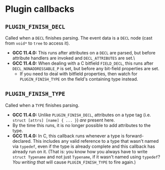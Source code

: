 
# Plugin callbacks

## `PLUGIN_FINISH_DECL`

Called when a `DECL` finishes parsing. The event data is a `DECL` node (cast from `void*` to `tree` to access it).

* **GCC 11.4.0:** This runs after attributes on a `DECL` are parsed, but before attribute handlers are invoked and `DECL_ATTRIBUTES` are set.\
* **GCC 11.4.0:** When dealing with a C bitfield `FIELD_DECL`, this runs after `DECL_NONADDRESSABLE_P` is set, but before any bit-field properties are set.
  * If you need to deal with bitfield properties, then watch for `PLUGIN_FINISH_TYPE` on the field's containing type instead.

## `PLUGIN_FINISH_TYPE`

Called when a `TYPE` finishes parsing.

* **GCC 11.4.0:** Unlike `PLUGIN_FINISH_DECL`, attributes on a type tag (i.e. `struct [attrs] [name] { ... }`) *are* present here.
* By the time this runs, it is no longer possible to add attributes to the type.
* **GCC 11.4.0:** In C, this callback runs whenever a type is forward-declared. This includes any valid reference to a type that wasn't named via `typedef`, even if the type is already complete and this callback has already run on it. (That is: you know how you always have to write `struct Typename` and not just `Typename`, if it wasn't named using `typedef`? *You writing that* will cause `PLUGIN_FINISH_TYPE` to fire again.)